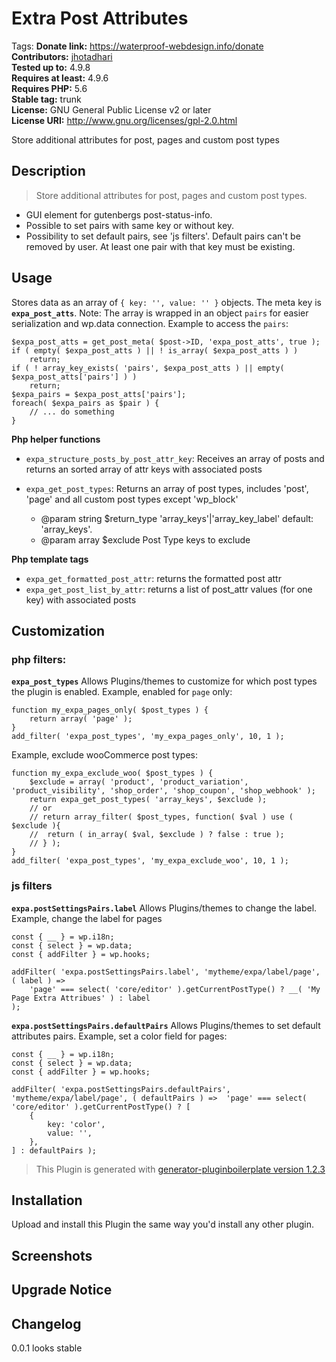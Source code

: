 # Extra Post Attributes #
Tags: 
**Donate link:** https://waterproof-webdesign.info/donate  
**Contributors:** [jhotadhari](https://profiles.wordpress.org/jhotadhari)  
**Tested up to:** 4.9.8  
**Requires at least:** 4.9.6  
**Requires PHP:** 5.6  
**Stable tag:** trunk  
**License:** GNU General Public License v2 or later  
**License URI:** http://www.gnu.org/licenses/gpl-2.0.html  

Store additional attributes for post, pages and custom post types


## Description ##

> Store additional attributes for post, pages and custom post types.

- GUI element for gutenbergs post-status-info.
- Possible to set pairs with same key or without key.
- Possibility to set default pairs, see 'js filters'. Default pairs can't be removed by user. At least one pair with that key must be existing.

## Usage
Stores data as an array of ```{ key: '', value: '' }``` objects.
The meta key is **```expa_post_atts```**. Note: The array is wrapped in an object ```pairs``` for easier serialization and wp.data connection.
Example to access the ```pairs```:
```
$expa_post_atts = get_post_meta( $post->ID, 'expa_post_atts', true );
if ( empty( $expa_post_atts ) || ! is_array( $expa_post_atts ) )
	return;
if ( ! array_key_exists( 'pairs', $expa_post_atts ) || empty( $expa_post_atts['pairs'] ) )
	return;
$expa_pairs = $expa_post_atts['pairs'];
foreach( $expa_pairs as $pair ) {
    // ... do something
}
```
**Php helper functions**
- ```expa_structure_posts_by_post_attr_key```: Receives an array of posts and returns an sorted array of attr keys with associated posts
- ```expa_get_post_types```: Returns an array of post types, includes 'post', 'page' and all custom post types except 'wp_block'

  - @param string	    $return_type
  'array_keys'|'array_key_label' default: 'array_keys'.
  - @param array		$exclude
  Post Type keys to exclude

**Php template tags**
- ```expa_get_formatted_post_attr```: returns the formatted post attr
- ```expa_get_post_list_by_attr```: returns a list of post_attr values (for one key) with associated posts

## Customization
### php filters:
**```expa_post_types```**
Allows Plugins/themes to customize for which post types the plugin is enabled.
Example, enabled for ```page``` only:
```
function my_expa_pages_only( $post_types ) {
	return array( 'page' );
}
add_filter( 'expa_post_types', 'my_expa_pages_only', 10, 1 );
```
Example, exclude wooCommerce post types:
```
function my_expa_exclude_woo( $post_types ) {
    $exclude = array( 'product', 'product_variation', 'product_visibility', 'shop_order', 'shop_coupon', 'shop_webhook' );
	return expa_get_post_types( 'array_keys', $exclude );
	// or
	// return array_filter( $post_types, function( $val ) use ( $exclude ){
	// 	return ( in_array( $val, $exclude ) ? false : true );
	// } );
}
add_filter( 'expa_post_types', 'my_expa_exclude_woo', 10, 1 );
```
### js filters
**```expa.postSettingsPairs.label```**
Allows Plugins/themes to change the label. Example, change the label for pages
```
const { __ } = wp.i18n;
const { select } = wp.data;
const { addFilter } = wp.hooks;

addFilter( 'expa.postSettingsPairs.label', 'mytheme/expa/label/page', ( label ) =>
	'page' === select( 'core/editor' ).getCurrentPostType() ? __( 'My Page Extra Attribues' ) : label
);
```
**```expa.postSettingsPairs.defaultPairs```**
Allows Plugins/themes to set default attributes pairs. Example, set a color field for pages:
```
const { __ } = wp.i18n;
const { select } = wp.data;
const { addFilter } = wp.hooks;

addFilter( 'expa.postSettingsPairs.defaultPairs', 'mytheme/expa/label/page', ( defaultPairs ) =>  'page' === select( 'core/editor' ).getCurrentPostType() ? [
	{
		key: 'color',
		value: '',
	},
] : defaultPairs );
```


> This Plugin is generated with [generator-pluginboilerplate version 1.2.3](https://github.com/jhotadhari/generator-pluginboilerplate)

## Installation ##
Upload and install this Plugin the same way you'd install any other plugin.

## Screenshots ##

## Upgrade Notice ##

## Changelog ##

0.0.1
looks stable

